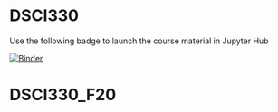 # DSCI330

Use the following badge to launch the course material in Jupyter Hub

[![Binder](https://mybinder.org/badge.svg)](https://mybinder.org/v2/gh/yardsale8/DSCI330/master)
# DSCI330_F20
